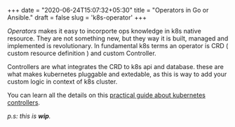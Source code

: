 +++
date = "2020-06-24T15:07:32+05:30"
title = "Operators in Go or Ansible."
draft = false
slug = 'k8s-operator'
+++

<!-- ### Operators -->

*Operators* makes it easy to incorporte ops knowledge in k8s native resource. They are not something new, but they way it is built, managed and implemented is revolutionary. In fundamental k8s terms an operator is CRD ( custom resource definition )  and custom Controller.

Controllers are what integrates the CRD to k8s api and database. these are what makes kubernetes pluggable and extedable, as this is way to add your custom logic in context of k8s cluster. 

You can learn all the details on this [practical guide about kubernetes controllers](https://trstringer.com/extending-k8s-custom-controllers/). 





_p.s: this is **wip**._
